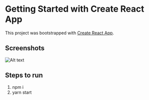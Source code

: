 # Getting Started with Create React App

This project was bootstrapped with [Create React App](https://github.com/facebook/create-react-app).

## Screenshots
![Alt text](/img/manufac_s.png?raw=true "Optional Title")


## Steps to run
1. npm i
2. yarn start